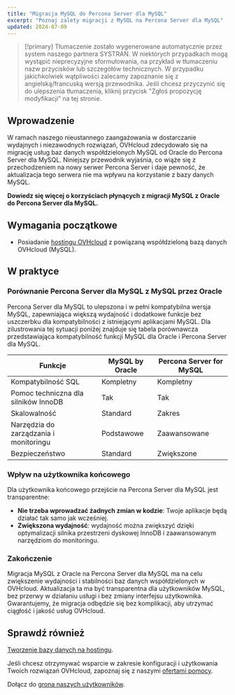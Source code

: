 ```yaml
---
title: "Migracja MySQL do Percona Server dla MySQL"
excerpt: "Poznaj zalety migracji z MySQL na Percona Server dla MySQL"
updated: 2024-07-09
---
```


> [!primary]
> Tłumaczenie zostało wygenerowane automatycznie przez system naszego partnera SYSTRAN. W niektórych przypadkach mogą wystąpić nieprecyzyjne sformułowania, na przykład w tłumaczeniu nazw przycisków lub szczegółów technicznych. W przypadku jakichkolwiek wątpliwości zalecamy zapoznanie się z angielską/francuską wersją przewodnika. Jeśli chcesz przyczynić się do ulepszenia tłumaczenia, kliknij przycisk "Zgłoś propozycję modyfikacji” na tej stronie.
>

## Wprowadzenie

W ramach naszego nieustannego zaangażowania w dostarczanie wydajnych i niezawodnych rozwiązań, OVHcloud zdecydowało się na migrację usług baz danych współdzielonych MySQL od Oracle do Percona Server dla MySQL.
Niniejszy przewodnik wyjaśnia, co wiąże się z przechodzeniem na nowy serwer Percona Server i daje pewność, że aktualizacja tego serwera nie ma wpływu na korzystanie z bazy danych MySQL.

**Dowiedz się więcej o korzyściach płynących z migracji MySQL z Oracle do Percona Server dla MySQL.**

## Wymagania początkowe

- Posiadanie [hostingu OVHcloud](/links/web/hosting) z powiązaną współdzieloną bazą danych OVHcloud (MySQL).

## W praktyce

### Porównanie Percona Server dla MySQL z MySQL przez Oracle

Percona Server dla MySQL to ulepszona i w pełni kompatybilna wersja MySQL, zapewniająca większą wydajność i dodatkowe funkcje bez uszczerbku dla kompatybilności z istniejącymi aplikacjami MySQL. Dla zilustrowania tej sytuacji poniżej znajduje się tabela porównawcza przedstawiająca kompatybilność funkcji MySQL dla Oracle i Percona Server dla MySQL.

|Funkcje|MySQL by Oracle|Percona Server for MySQL|
|---|---|---| 
|Kompatybilność SQL|Kompletny|Kompletny|
|Pomoc techniczna dla silników InnoDB|Tak|Tak|
|Skalowalność|Standard|Zakres|
|Narzędzia do zarządzania i monitoringu|Podstawowe|Zaawansowane|
|Bezpieczeństwo|Standard|Zwiększone|

### Wpływ na użytkownika końcowego

Dla użytkownika końcowego przejście na Percona Server dla MySQL jest transparentne:

- **Nie trzeba wprowadzać żadnych zmian w kodzie**: Twoje aplikacje będą działać tak samo jak wcześniej.
- **Zwiększona wydajność**: wydajność można zwiększyć dzięki optymalizacji silnika przestrzeni dyskowej InnoDB i zaawansowanym narzędziom do monitoringu.

### Zakończenie

Migracja MySQL z Oracle na Percona Server dla MySQL ma na celu zwiększenie wydajności i stabilności baz danych współdzielonych w OVHcloud. Aktualizacja ta ma być transparentna dla użytkowników MySQL, bez przerwy w działaniu usługi i bez zmiany interfejsu użytkownika. Gwarantujemy, że migracja odbędzie się bez komplikacji, aby utrzymać ciągłość i jakość usług OVHcloud.

## Sprawdź również

[Tworzenie bazy danych na hostingu](/pages/web_cloud/web_hosting/sql_create_database).

Jeśli chcesz otrzymywać wsparcie w zakresie konfiguracji i użytkowania Twoich rozwiązań OVHcloud, zapoznaj się z naszymi [ofertami pomocy](/links/support).

Dołącz do [grona naszych użytkowników](/links/community).